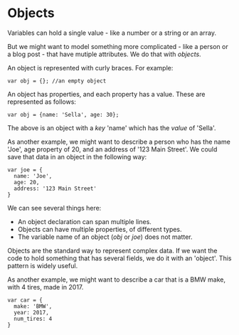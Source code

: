 # Objects

Variables can hold a single value - like a number or a string or an array. 

But we might want to model something more complicated - like a person or a blog post - that have mutiple attributes. We do that with *objects*. 

An object is represented with curly braces. For example:

    var obj = {}; //an empty object

An object has properties, and each property has a value. These are represented as follows:

    var obj = {name: 'Sella', age: 30};

The above is an object with a *key* 'name' which has the *value* of 'Sella'. 

As another example, we might want to describe a person who has the name 'Joe', age property of 20, and an address of '123 Main Street'. We could save that data in an object in the following way:

    var joe = {
      name: 'Joe',
      age: 20,
      address: '123 Main Street'
    }

We can see several things here:
  - An object declaration can span multiple lines.
  - Objects can have multiple properties, of different types. 
  - The variable name of an object (*obj* or *joe*) does not matter. 

Objects are the standard way to represent complex data. If we want the code to hold something that has several fields, we do it with an 'object'. This pattern is widely useful.

As another example, we might want to describe a car that is a BMW make, with 4 tires, made in 2017. 

    var car = {
      make: 'BMW',
      year: 2017,
      num_tires: 4
    }   